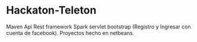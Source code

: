 # Hackaton-Teleton
Maven Api Rest framework Spark servlet bootstrap (Registro y Ingresar con cuenta de facebook). Proyectos hecho en netbeans.
